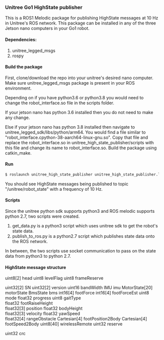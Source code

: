 ### Unitree Go1 HighState publisher

This is a ROS1 Melodic package for publishing HighState messages at 10 Hz in Unitree's ROS network. 
This package can be installed in any of the three Jetson nano computers in your Go1 robot.

#### Dependencies:

1. unitree_legged_msgs
2. rospy

#### Build the package

First, clone/download the repo into your unitree's desired nano computer. Make sure unitree_legged_msgs package is present in your ROS environment.

Depending on if you have python3.6 or python3.8 you would need to change the robot_interface.so file in the scripts folder.

If your jetson nano has python 3.6 installed then you do not need to make any change.

Else if your jetson nano has python 3.8 installed then navigate to unitree_legged_sdk/libs/python/arm64. You would find a file similar to "robot_interface.cpython-38-aarch64-linux-gnu.so".
Copy that file and replace the robot_interface.so in unitree_high_state_publisher/scripts with this file and change its name to robot_interface.so.
Build the package using catkin_make.

#### Run

```bash
$ roslaunch unitree_high_state_publisher unitree_high_state_publisher.launch
```

You should see HighState messages being published to topic "/unitree/robot_state" with a frequency of 10 Hz.

#### Scripts

Since the unitree python sdk supports python3 and ROS melodic supports python 2.7, two scripts were created.

1. get_data.py is a python3 script which uses unitree sdk to get the robot's state data.
2. publish_to_ros.py is a python2.7 script which publishes state data onto the ROS network.

In between, the two scripts use socket communication to pass on the state data from python3 to python 2.7.

#### HighState message structure

uint8[2] head
uint8 levelFlag
uint8 frameReserve

uint32[2] SN
uint32[2] version
uint16 bandWidth
IMU imu
MotorState[20] motorState
BmsState bms
int16[4] footForce
int16[4] footForceEst
uint8 mode
float32 progress
uint8 gaitType		   
float32 footRaiseHeight		  
float32[3] position 
float32 bodyHeight			  
float32[3] velocity 
float32 yawSpeed				   
float32[4] rangeObstacle
Cartesian[4] footPosition2Body 
Cartesian[4] footSpeed2Body	
uint8[40] wirelessRemote
uint32 reserve

uint32 crc
